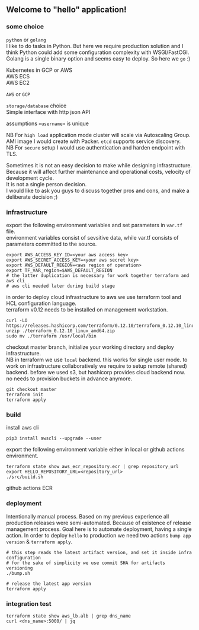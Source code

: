 ## Welcome to "hello" application!
### some choice
`python` or `golang`  
I like to do tasks in Python. But here we require production solution and I think Python could add some configuration complexity with WSGI/FastCGI. Golang is a single binary option and seems easy to deploy. So here we `go` :)  

Kubernetes in GCP or AWS  
AWS ECS  
AWS EC2  

`AWS` or `GCP`  

`storage/database` choice  
Simple interface with http json API  

assumptions
`<username>` is unique  

NB For `high load` application mode cluster will scale via Autoscaling Group. AMI image I would create with Packer. `etcd` supports service discovery.  
NB For `secure` setup I would use authentication and harden endpoint with TLS.  

Sometimes it is not an easy decision to make while designing infrastructure.  
Because it will affect further maintenance and operational costs, velocity of development cycle.  
It is not a single person decision.  
I would like to ask you guys to discuss together pros and cons, and make a deliberate decision ;)  


### infrastructure
export the following environment variables and set parameters in `var.tf` file.  
environment variables consist of sevsitive data, while var.tf consists of parameters committed to the source.  
```
export AWS_ACCESS_KEY_ID=<your aws access key>
export AWS_SECRET_ACCESS_KEY=<your aws secret key>
export AWS_DEFAULT_REGION=<aws region of operation>
export TF_VAR_region=$AWS_DEFAULT_REGION
# the latter duplication is necessary for work together terraform and aws cli
# aws cli needed later during build stage
```
in order to deploy cloud infrastructure to aws we use terraform tool and HCL configuration language.  
terraform v0.12 needs to be installed on management workstation.  
```
curl -LO https://releases.hashicorp.com/terraform/0.12.10/terraform_0.12.10_linux_amd64.zip
unzip ./terraform_0.12.10_linux_amd64.zip
sudo mv ./terraform /usr/local/bin
```
checkout master branch, initialize your working directory and deploy infrastructure.  
NB in terraform we use `local` backend. this works for single user mode. to work on infrastructure collaboratively we require to setup remote (shared) backend. before we used s3, but hashicorp provides cloud backend now. no needs to provision buckets in advance anymore.
```
git checkout master
terraform init
terraform apply
```

### build
install aws cli
```
pip3 install awscli --upgrade --user
```
export the following environment variable either in local or github actions environment.  
```
terraform state show aws_ecr_repository.ecr | grep repository_url
export HELLO_REPOSITORY_URL=<repository_url>
./src/build.sh
```
github actions
ECR

### deployment
Intentionally manual process. Based on my previous experience all production releases were semi-automated.
Because of existence of release management process.
Goal here is to automate deployment, having a single action.
In order to deploy `hello` to production we need two actions `bump app version` & `terraform apply`.
```
# this step reads the latest artifact version, and set it inside infra configuration
# for the sake of simplicity we use commit SHA for artifacts versioning
./bump.sh

# release the latest app version
terraform apply
```

### integration test
```
terraform state show aws_lb.alb | grep dns_name
curl <dns_name>:5000/ | jq
```
